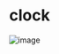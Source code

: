 # clock
![image](https://github.com/Ahmed5510-Mac/clock/assets/54468849/f18c4218-983e-45e9-ae75-dc477f70c915)
